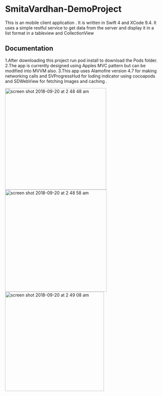 # SmitaVardhan-DemoProject


This is an mobile client application . It is written in Swift 4 and XCode 9.4. It uses a simple restful service to get data from the server and display it in a list format in a tableview and CollectionView



## Documentation
1.After downloading this project run pod install to download the Pods folder.
2.The app is currently designed using Apples MVC pattern but can be modified into MVVM also.
3.This app uses Alamofire version 4.7 for making networking calls and SVProgressHud for loding indicator using cocoapods  and SDWebView for fetching Images and caching .


<img width="331" alt="screen shot 2018-09-20 at 2 48 48 am" src="https://user-images.githubusercontent.com/1837575/45811602-61f4be80-bc82-11e8-95f9-ac57ae615df2.png">
<img width="333" alt="screen shot 2018-09-20 at 2 48 58 am" src="https://user-images.githubusercontent.com/1837575/45811604-63be8200-bc82-11e8-8393-9988efdd57cb.png">
<img width="324" alt="screen shot 2018-09-20 at 2 49 08 am" src="https://user-images.githubusercontent.com/1837575/45811605-65884580-bc82-11e8-96e4-578a6823102b.png">

